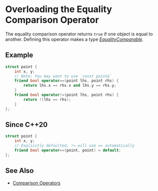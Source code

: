 # Overloading the Equality Comparison Operator

The equality comparison operator returns `true` if one object is equal to another.
Defining this operator makes a type *[EqualityComparable][1]*.

[1]: https://en.cppreference.com/w/cpp/named_req/EqualityComparable

## Example
```cpp
struct point {
    int x, y;
    // Note: You may want to use `const point&`
    friend bool operator==(point lhs, point rhs) {
        return lhs.x == rhs.x and lhs.y == rhs.y;
    }
    friend bool operator!=(point lhs, point rhs) {
        return !(lhs == rhs);
    }
};
```

## Since C++20
```cpp
struct point {
    int x, y;
    // Explicitly defaulted, != will use == automatically
    friend bool operator==(point, point) = default;
};
```

## See Also

- [Comparison Operators](https://en.cppreference.com/w/cpp/language/operator_comparison)
